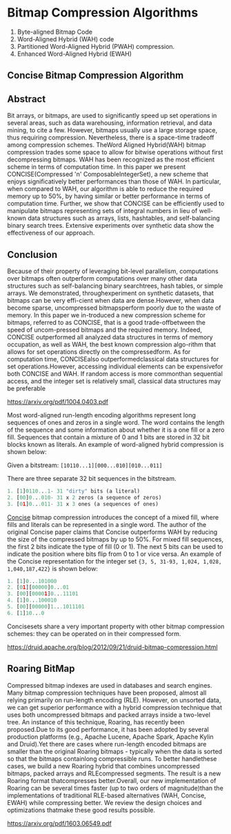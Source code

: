 # Bitmap Compression Algorithms

1. Byte-aligned Bitmap Code
2. Word-Aligned Hybrid (WAH) code
3. Partitioned Word-Aligned Hybrid (PWAH) compression.
4. Enhanced Word-Aligned Hybrid (EWAH)

## Concise Bitmap Compression Algorithm

## Abstract

Bit arrays, or bitmaps, are used to significantly speed up set operations in several areas, such as data warehousing, information retrieval, and data mining, to cite a few. However, bitmaps usually use a large storage space, thus requiring compression. Nevertheless, there is a space-time tradeoff among compression schemes. TheWord Aligned Hybrid(WAH) bitmap compression trades some space to allow for bitwise operations without first decompressing bitmaps. WAH has been recognized as the most efficient scheme in terms of computation time. In this paper we present CONCISE(Compressed 'n' ComposableIntegerSet), a new scheme that enjoys significatively better performances than those of WAH. In particular, when compared to WAH, our algorithm is able to reduce the required memory up to 50%, by having similar or better performance in terms of computation time. Further, we show that CONCISE can be efficiently used to manipulate bitmaps representing sets of integral numbers in lieu of well-known data structures such as arrays, lists, hashtables, and self-balancing binary search trees. Extensive experiments over synthetic data show the effectiveness of our approach.

## Conclusion

Because of their property of leveraging bit-level parallelism, computations over bitmaps often outperform computations over many other data structures such as self-balancing binary searchtrees, hash tables, or simple arrays. We demonstrated, throughexperiment on synthetic datasets, that bitmaps can be very effi-cient when data are dense.However, when data become sparse, uncompressed bitmapsperform poorly due to the waste of memory. In this paper we in-troduced a new compression scheme for bitmaps, referred to as CONCISE, that is a good trade-offbetween the speed of uncom-pressed bitmaps and the required memory. Indeed, CONCISE outperformed all analyzed data structures in terms of memory occupation, as well as WAH, the best known compression algo-rithm that allows for set operations directly on the compressedform. As for computation time, CONCISEalso outperformedclassical data structures for set operations.However, accessing individual elements can be expensivefor both CONCISE and WAH. If random access is more commonthan sequential access, and the integer set is relatively small, classical data structures may be preferable

https://arxiv.org/pdf/1004.0403.pdf

Most word-aligned run-length encoding algorithms represent long sequences of ones and zeros in a single word. The word contains the length of the sequence and some information about whether it is a one fill or a zero fill. Sequences that contain a mixture of 0 and 1 bits are stored in 32 bit blocks known as literals. An example of word-aligned hybrid compression is shown below:

Given a bitstream: `[10110...1][000...010][010...011]`

There are three separate 32 bit sequences in the bitstream.

```python
1. [1]0110...1- 31 "dirty" bits (a literal)
2. [00]0...010- 31 x 2 zeros (a sequence of zeros)
3. [01]0...011- 31 x 3 ones (a sequences of ones)
```

[Concise](http://ricerca.mat.uniroma3.it/users/colanton/docs/concise.pdf) bitmap compression introduces the concept of a mixed fill, where fills and literals can be represented in a single word. The author of the original Concise paper claims that Concise outperforms WAH by reducing the size of the compressed bitmaps by up to 50%. For mixed fill sequences, the first 2 bits indicate the type of fill (0 or 1). The next 5 bits can be used to indicate the position where bits flip from 0 to 1 or vice versa. An example of the Concise representation for the integer set `{3, 5, 31-93, 1,024, 1,028, 1,040,187,422}` is shown below:

```python
1. [1]0...101000
2. [01][00000]0...01
3. [00][00001]0...11101
4. [1]0...100010
5. [00][00000]1...1011101
6. [1]10...0
```

Concisesets share a very important property with other bitmap compression schemes: they can be operated on in their compressed form.

https://druid.apache.org/blog/2012/09/21/druid-bitmap-compression.html

## Roaring BitMap

Compressed bitmap indexes are used in databases and search engines. Many bitmap compression techniques have been proposed, almost all relying primarily on run-length encoding (RLE). However, on unsorted data, we can get superior performance with a hybrid compression technique that uses both uncompressed bitmaps and packed arrays inside a two-level tree. An instance of this technique, Roaring, has recently been proposed.Due to its good performance, it has been adopted by several production platforms (e.g., Apache Lucene, Apache Spark, Apache Kylin and Druid).Yet there are cases where run-length encoded bitmaps are smaller than the original Roaring bitmaps - typically when the data is sorted so that the bitmaps containlong compressible runs. To better handlethese cases, we build a new Roaring hybrid that combines uncompressed bitmaps, packed arrays and RLEcompressed segments. The result is a new Roaring format thatcompresses better.Overall, our new implementation of Roaring can be several times faster (up to two orders of magnitude)than the implementations of traditional RLE-based alternatives (WAH, Concise, EWAH) while compressing better. We review the design choices and optimizations thatmake these good results possible.

https://arxiv.org/pdf/1603.06549.pdf
